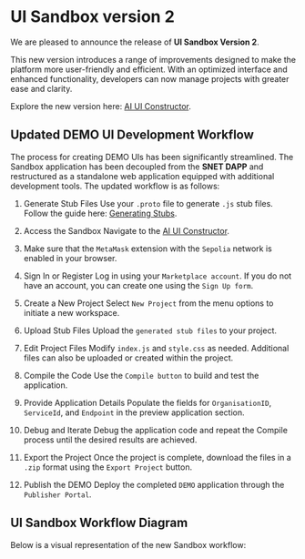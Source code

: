 # UI Sandbox version 2

We are pleased to announce the release of **UI Sandbox Version 2**.

This new version introduces a range of improvements designed to make the platform more user-friendly and efficient. With an optimized interface and enhanced functionality, developers can now manage projects with greater ease and clarity.

Explore the new version here: [AI UI Constructor](https://ai-ui-constructor.singularitynet.io/).

## Updated DEMO UI Development Workflow
The process for creating DEMO UIs has been significantly streamlined. The Sandbox application has been decoupled from the **SNET DAPP** and restructured as a standalone web application equipped with additional development tools. The updated workflow is as follows:

1. Generate Stub Files
Use your `.proto` file to generate `.js` stub files. Follow the guide here: [Generating Stubs](../../SDK/JavascriptSDKs/generating-stubs/).

2. Access the Sandbox
Navigate to the [AI UI Constructor](https://ai-ui-constructor.singularitynet.io/).

3. Make sure that the `MetaMask` extension with the `Sepolia` network is enabled in your browser.

4. Sign In or Register
Log in using your `Marketplace account`. If you do not have an account, you can create one using the `Sign Up form`.

5. Create a New Project
Select `New Project` from the menu options to initiate a new workspace.

6. Upload Stub Files
Upload the `generated stub files` to your project.

7. Edit Project Files
Modify `index.js` and `style.css` as needed. Additional files can also be uploaded or created within the project.

8. Compile the Code
Use the `Compile button` to build and test the application.

9. Provide Application Details
Populate the fields for `OrganisationID`, `ServiceId`, and `Endpoint` in the preview application section.

10. Debug and Iterate
Debug the application code and repeat the Compile process until the desired results are achieved.

11. Export the Project
Once the project is complete, download the files in a `.zip` format using the `Export Project` button.

12. Publish the DEMO
Deploy the completed `DEMO` application through the `Publisher Portal`.

## UI Sandbox Workflow Diagram
Below is a visual representation of the new Sandbox workflow:

<ImageViewer src="/assets/images/products/Sandbox/new.webp" alt="Workflow"/>